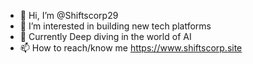- 👋 Hi, I’m @Shiftscorp29
- 👀 I’m interested in building new tech platforms
- 🌱 Currently Deep diving in the world of AI
- 📫 How to reach/know me https://www.shiftscorp.site

<!---
Shiftscorp29/Shiftscorp29 is a ✨ special ✨ repository because its `README.md` (this file) appears on your GitHub profile.
You can click the Preview link to take a look at your changes.
--->

